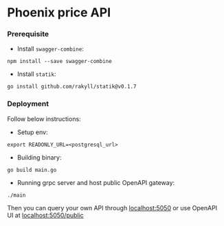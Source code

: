 # Phoenix price API

### Prerequisite

- Install `swagger-combine`:
```
npm install --save swagger-combine
```
- Install `statik`:
```
go install github.com/rakyll/statik@v0.1.7
```

### Deployment
Follow below instructions:
- Setup env:
```
export READONLY_URL=<postgresql_url>
```
- Building binary:
```
go build main.go
```
- Running grpc server and host public OpenAPI gateway:
```
./main
```
Then you can query your own API through [localhost:5050](localhost:5050) or use OpenAPI UI at [localhost:5050/public](localhost:5050/public)
